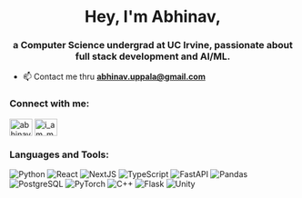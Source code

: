 <h1 align="center">Hey, I'm Abhinav,</h1>
<h3 align="center">a Computer Science undergrad at UC Irvine, passionate about full stack development and AI/ML.</h3>

- 📫 Contact me thru **abhinav.uppala@gmail.com**

<h3 align="left">Connect with me:</h3>
<p align="left">
<a href="https://linkedin.com/in/abhinav-uppala" target="blank"><img align="center" src="https://raw.githubusercontent.com/rahuldkjain/github-profile-readme-generator/master/src/images/icons/Social/linked-in-alt.svg" alt="abhinav-uppala" height="30" width="40" /></a>
<a href="https://www.leetcode.com/i_am_my_dog" target="blank"><img align="center" src="https://raw.githubusercontent.com/rahuldkjain/github-profile-readme-generator/master/src/images/icons/Social/leet-code.svg" alt="i_am_my_dog" height="30" width="40" /></a>
</p>

<h3 align="left">Languages and Tools:</h3>
<p align="left">
    <img alt="Python" src="https://img.shields.io/badge/Python-3776AB?style=for-the-badge&logo=python&logoColor=FFFFFF">
    <img alt="React" src="https://img.shields.io/badge/React-61DAFB?style=for-the-badge&logo=react&logoColor=000000">
    <img alt="NextJS" src="https://img.shields.io/badge/NextJS-000000?style=for-the-badge&logo=nextdotjs&logoColor=FFFFFF">
    <img alt="TypeScript" src="https://img.shields.io/badge/TypeScript-3178C6?style=for-the-badge&logo=typescript&logoColor=FFFFFF">
    <img alt="FastAPI" src="https://img.shields.io/badge/FastAPI-009688?style=for-the-badge&logo=fastapi&logoColor=FFFFFF">
    <img alt="Pandas" src="https://img.shields.io/badge/Pandas-150458?style=for-the-badge&logo=pandas&logoColor=FFFFFF">
    <img alt="PostgreSQL" src="https://img.shields.io/badge/PostgreSQL-4169E1?style=for-the-badge&logo=postgresql&logoColor=FFFFFF">
    <img alt="PyTorch" src="https://img.shields.io/badge/Pytorch-EE4C2C?style=for-the-badge&logo=pytorch&logoColor=FFFFFF">
    <img alt="C++" src="https://img.shields.io/badge/C%2B%2B-00599C?style=for-the-badge&logo=cplusplus&logoColor=FFFFFF">
    <img alt="Flask" src="https://img.shields.io/badge/Flask-%233BABC3?style=for-the-badge&logo=flask&logoColor=FFFFFF">
    <img alt="Unity" src="https://img.shields.io/badge/Unity-000000?style=for-the-badge&logo=unity&logoColor=FFFFFF">
</p>
